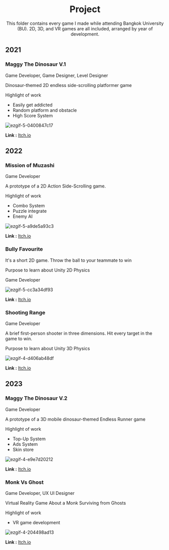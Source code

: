 <div align="center">
  <h1>Project</h1>
</div>
<div align="center">
This folder contains every game I made while attending Bangkok University (BU). 2D, 3D, and VR games are all included, arranged by year of development.
</div>

## 2021

### Maggy The Dinosaur V.1

Game Developer, Game Designer, Level Designer

Dinosaur-themed 2D endless side-scrolling platformer game

Highlight of work
- Easily get addicted
- Random platform and obstacle
- High Score System

![ezgif-5-0400847c17](https://github.com/SuNnY54569/Portfolio/assets/87000150/07f5f916-4ad0-4c22-9f18-18ffe044169d)

__Link :__ [Itch.io](https://sunny54569.itch.io/maggy-the-dinosaur-v1)

## 2022

### Mission of Muzashi

Game Developer

A prototype of a 2D Action Side-Scrolling game.

Highlight of work
- Combo System
- Puzzle integrate
- Enemy AI

![ezgif-5-a9de5a93c3](https://github.com/SuNnY54569/Portfolio/assets/87000150/57bf5546-5c5f-44a4-b8d6-4c65dc03b92e)

__Link :__ [Itch.io](https://sunny54569.itch.io/mission-of-muzashi)

### Bully Favourite

It's a short 2D game. Throw the ball to your teammate to win

Purpose to learn about Unity 2D Physics

Game Developer

![ezgif-5-cc3a34df93](https://github.com/SuNnY54569/Portfolio/assets/87000150/e2a05eef-94c2-4db2-8c67-b4b5d85c2342)

__Link :__ [Itch.io](https://sunny54569.itch.io/bully-favourite)

### Shooting Range

Game Developer

A brief first-person shooter in three dimensions. Hit every target in the game to win.

Purpose to learn about Unity 3D Physics

![ezgif-4-d406ab48df](https://github.com/SuNnY54569/Portfolio/assets/87000150/9ce943e8-bb9b-40b8-9eb2-6bfa14941829)

__Link :__ [Itch.io](https://sunny54569.itch.io/shooting-range)

## 2023

### Maggy The Dinosaur V.2

Game Developer

A prototype of a 3D mobile dinosaur-themed Endless Runner game

Highlight of work
- Top-Up System
- Ads System
- Skin store

![ezgif-4-e9e7d20212](https://github.com/SuNnY54569/Portfolio/assets/87000150/3e038d8b-536e-4216-9016-399ad9ac2be1)

__Link :__ [Itch.io](https://sunny54569.itch.io/maggy-the-dinosaur-v2)

### Monk Vs Ghost

Game Developer, UX UI Designer

Virtual Reality Game About a Monk Surviving from Ghosts 

Highlight of work
- VR game development

![ezgif-4-204498ad13](https://github.com/SuNnY54569/Portfolio/assets/87000150/215257e7-d1f1-4650-a069-fe8e5b49d7b6)

__Link :__ [Itch.io](https://sunny54569.itch.io/maggy-the-dinosaur-v2)





